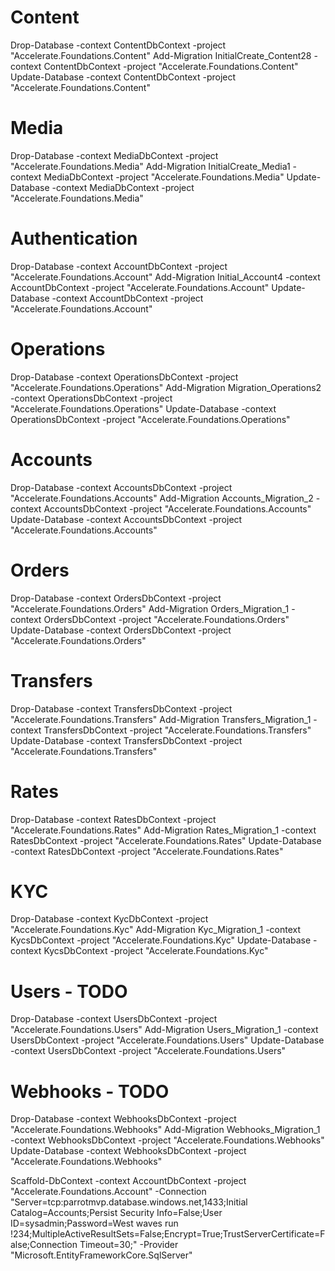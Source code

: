 
# Content
Drop-Database -context ContentDbContext -project "Accelerate.Foundations.Content" 
Add-Migration InitialCreate_Content28 -context ContentDbContext -project "Accelerate.Foundations.Content" 
Update-Database -context ContentDbContext -project "Accelerate.Foundations.Content" 
# Media
Drop-Database -context MediaDbContext -project "Accelerate.Foundations.Media" 
Add-Migration InitialCreate_Media1 -context MediaDbContext -project "Accelerate.Foundations.Media" 
Update-Database -context MediaDbContext -project "Accelerate.Foundations.Media" 

# Authentication
Drop-Database -context AccountDbContext -project "Accelerate.Foundations.Account" 
Add-Migration Initial_Account4 -context AccountDbContext -project "Accelerate.Foundations.Account" 
Update-Database -context AccountDbContext -project "Accelerate.Foundations.Account" 

# Operations
Drop-Database -context OperationsDbContext -project "Accelerate.Foundations.Operations" 
Add-Migration Migration_Operations2 -context OperationsDbContext -project "Accelerate.Foundations.Operations" 
Update-Database -context OperationsDbContext -project "Accelerate.Foundations.Operations" 




# Accounts
Drop-Database -context AccountsDbContext -project "Accelerate.Foundations.Accounts" 
Add-Migration Accounts_Migration_2 -context AccountsDbContext -project "Accelerate.Foundations.Accounts" 
Update-Database -context AccountsDbContext -project "Accelerate.Foundations.Accounts" 

# Orders
Drop-Database -context OrdersDbContext -project "Accelerate.Foundations.Orders" 
Add-Migration Orders_Migration_1 -context OrdersDbContext -project "Accelerate.Foundations.Orders" 
Update-Database -context OrdersDbContext -project "Accelerate.Foundations.Orders" 

# Transfers
Drop-Database -context TransfersDbContext -project "Accelerate.Foundations.Transfers" 
Add-Migration Transfers_Migration_1 -context TransfersDbContext -project "Accelerate.Foundations.Transfers" 
Update-Database -context TransfersDbContext -project "Accelerate.Foundations.Transfers" 

# Rates
Drop-Database -context RatesDbContext -project "Accelerate.Foundations.Rates" 
Add-Migration Rates_Migration_1 -context RatesDbContext -project "Accelerate.Foundations.Rates" 
Update-Database -context RatesDbContext -project "Accelerate.Foundations.Rates" 

# KYC
Drop-Database -context KycDbContext -project "Accelerate.Foundations.Kyc" 
Add-Migration Kyc_Migration_1 -context KycsDbContext -project "Accelerate.Foundations.Kyc" 
Update-Database -context KycsDbContext -project "Accelerate.Foundations.Kyc" 

# Users - TODO
Drop-Database -context UsersDbContext -project "Accelerate.Foundations.Users" 
Add-Migration Users_Migration_1 -context UsersDbContext -project "Accelerate.Foundations.Users" 
Update-Database -context UsersDbContext -project "Accelerate.Foundations.Users" 

# Webhooks - TODO
Drop-Database -context WebhooksDbContext -project "Accelerate.Foundations.Webhooks" 
Add-Migration Webhooks_Migration_1 -context WebhooksDbContext -project "Accelerate.Foundations.Webhooks" 
Update-Database -context WebhooksDbContext -project "Accelerate.Foundations.Webhooks" 




Scaffold-DbContext -context AccountDbContext -project  "Accelerate.Foundations.Account"  -Connection "Server=tcp:parrotmvp.database.windows.net,1433;Initial Catalog=Accounts;Persist Security Info=False;User ID=sysadmin;Password=West waves run !234;MultipleActiveResultSets=False;Encrypt=True;TrustServerCertificate=False;Connection Timeout=30;" -Provider "Microsoft.EntityFrameworkCore.SqlServer"
